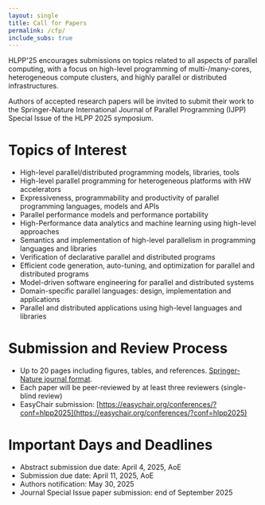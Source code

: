 ```yaml
---
layout: single
title: Call for Papers
permalink: /cfp/
include_subs: true
---
```


HLPP'25 encourages submissions on topics related to all aspects of parallel
computing, with a focus on high-level programming of multi-/many-cores,
heterogeneous compute clusters, and highly parallel or distributed
infrastructures.

Authors of accepted research papers will be invited to submit their work to the
Springer-Nature International Journal of Parallel Programming (IJPP) Special
Issue of the HLPP 2025 symposium.

# Topics of Interest
 * High-level parallel/distributed programming models, libraries, tools
 * High-level parallel programming for heterogeneous platforms with HW accelerators
 * Expressiveness, programmability and productivity of parallel programming languages, models and APIs
 * Parallel performance models and performance portability
 * High-Performance data analytics and machine learning using high-level approaches
 * Semantics and implementation of high-level parallelism in programming languages and libraries
 * Verification of declarative parallel and distributed programs
 * Efficient code generation, auto-tuning, and optimization for parallel and distributed programs
 * Model-driven software engineering for parallel and distributed systems
 * Domain-specific parallel languages: design, implementation and applications
 * Parallel and distributed applications using high-level languages and libraries

# Submission and Review Process
 * Up to 20 pages including figures, tables, and references. [Springer-Nature journal format](https://www.springernature.com/gp/authors/campaigns/latex-author-support#c17590862).
 * Each paper will be peer-reviewed by at least three reviewers (single-blind review)
 * EasyChair submission: [https://easychair.org/conferences/?conf=hlpp2025](https://easychair.org/conferences/?conf=hlpp2025)

# Important Days and Deadlines
 * Abstract submission due date: April 4, 2025, AoE
 * Submission due date: April 11, 2025, AoE
 * Authors notification: May 30, 2025
 * Journal Special Issue paper submission: end of September 2025
